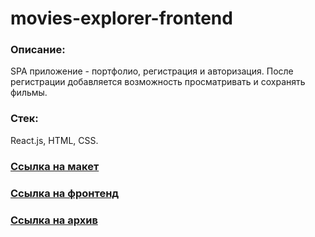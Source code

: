 # movies-explorer-frontend

### Описание:
SPA приложение - портфолио, регистрация и авторизация. После регистрации добавляется возможность просматривать и сохранять фильмы.

### Стек:
React.js, HTML, CSS.

### [Ссылка на макет](https://disk.yandex.ru/d/WNl9p-rP8QNqoA)

### [Ссылка на фронтенд](https://frontend.dino.sovickiy.nomoredomains.work)

### [Ссылка на архив](https://github.com/sergo0808/movies-explorer-frontend/pull/2)
